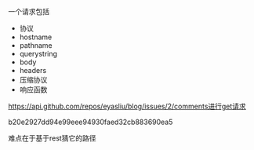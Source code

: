 一个请求包括

- 协议
- hostname
- pathname
- querystring
- body
- headers
- 压缩协议
- 响应函数

https://api.github.com/repos/eyasliu/blog/issues/2/comments进行get请求

b20e2927dd94e99eee94930faed32cb883690ea5

难点在于基于rest猜它的路径